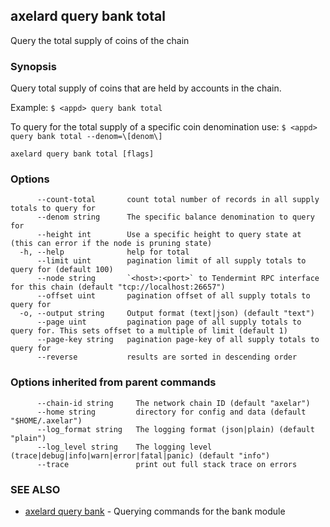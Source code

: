 ## axelard query bank total

Query the total supply of coins of the chain

### Synopsis

Query total supply of coins that are held by accounts in the chain.

Example:
`$ <appd> query bank total`

To query for the total supply of a specific coin denomination use:
`$ <appd> query bank total --denom=\[denom\]`

```
axelard query bank total [flags]
```

### Options

```
      --count-total       count total number of records in all supply totals to query for
      --denom string      The specific balance denomination to query for
      --height int        Use a specific height to query state at (this can error if the node is pruning state)
  -h, --help              help for total
      --limit uint        pagination limit of all supply totals to query for (default 100)
      --node string       `<host>:<port>` to Tendermint RPC interface for this chain (default "tcp://localhost:26657")
      --offset uint       pagination offset of all supply totals to query for
  -o, --output string     Output format (text|json) (default "text")
      --page uint         pagination page of all supply totals to query for. This sets offset to a multiple of limit (default 1)
      --page-key string   pagination page-key of all supply totals to query for
      --reverse           results are sorted in descending order
```

### Options inherited from parent commands

```
      --chain-id string     The network chain ID (default "axelar")
      --home string         directory for config and data (default "$HOME/.axelar")
      --log_format string   The logging format (json|plain) (default "plain")
      --log_level string    The logging level (trace|debug|info|warn|error|fatal|panic) (default "info")
      --trace               print out full stack trace on errors
```

### SEE ALSO

- [axelard query bank](/cli-docs/v0_31_2/axelard_query_bank) - Querying commands for the bank module
